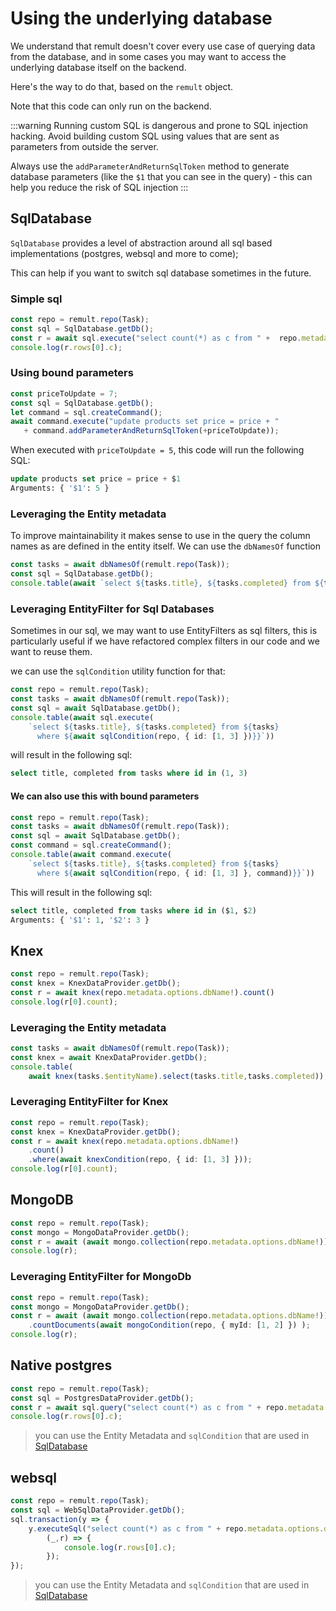 # Using the underlying database
We understand that remult doesn't cover every use case of querying data from the database, and in some cases you may want to access the underlying database itself on the backend.

Here's the way to do that, based on the `remult` object.

Note that this code can only run on the backend.

:::warning
Running custom SQL is dangerous and prone to SQL injection hacking. Avoid building custom SQL using values that are sent as parameters from outside the server.

Always use the `addParameterAndReturnSqlToken` method to generate database parameters (like the `$1` that you can see in the query) - this can help you reduce the risk of SQL injection
:::

## SqlDatabase
`SqlDatabase` provides a level of abstraction around all sql based implementations (postgres, websql and more to come);

This can help if you want to switch sql database sometimes in the future.

### Simple sql
```ts
const repo = remult.repo(Task);
const sql = SqlDatabase.getDb();
const r = await sql.execute("select count(*) as c from " +  repo.metadata.options.dbName!);
console.log(r.rows[0].c);
```

### Using bound parameters
```ts
const priceToUpdate = 7;
const sql = SqlDatabase.getDb();
let command = sql.createCommand();
await command.execute("update products set price = price + " 
   + command.addParameterAndReturnSqlToken(+priceToUpdate));
```

When executed with  `priceToUpdate = 5`, this code will run the following SQL:
```sql
update products set price = price + $1
Arguments: { '$1': 5 }
```

### Leveraging the Entity metadata
To improve maintainability it makes sense to use in the query the column names as are defined in the entity itself. We can use the `dbNamesOf` function
```ts
const tasks = await dbNamesOf(remult.repo(Task));
const sql = SqlDatabase.getDb();
console.table(await `select ${tasks.title}, ${tasks.completed} from ${tasks}`)
```

### Leveraging EntityFilter for Sql Databases
Sometimes in our sql, we may want to use EntityFilters as sql filters, this is particularly useful if we have refactored complex filters in our code and we want to reuse them.

 we can use the `sqlCondition` utility function for that:

```ts
const repo = remult.repo(Task);
const tasks = await dbNamesOf(remult.repo(Task));
const sql = await SqlDatabase.getDb();
console.table(await sql.execute(
    `select ${tasks.title}, ${tasks.completed} from ${tasks}
      where ${await sqlCondition(repo, { id: [1, 3] })}}`))
```
will result in the following sql:
```sql
select title, completed from tasks where id in (1, 3)
```

#### We can also use this with bound parameters
```ts
const repo = remult.repo(Task);
const tasks = await dbNamesOf(remult.repo(Task));
const sql = await SqlDatabase.getDb();
const command = sql.createCommand();
console.table(await command.execute(
    `select ${tasks.title}, ${tasks.completed} from ${tasks}
      where ${await sqlCondition(repo, { id: [1, 3] }, command)}}`))
```
This will result in the following sql:
```sql
select title, completed from tasks where id in ($1, $2)
Arguments: { '$1': 1, '$2': 3 }

```

## Knex
```ts
const repo = remult.repo(Task);
const knex = KnexDataProvider.getDb();
const r = await knex(repo.metadata.options.dbName!).count()
console.log(r[0].count);
```

### Leveraging the Entity metadata
```ts
const tasks = await dbNamesOf(remult.repo(Task));
const knex = await KnexDataProvider.getDb();
console.table(
    await knex(tasks.$entityName).select(tasks.title,tasks.completed));
```

### Leveraging EntityFilter for Knex 
```ts
const repo = remult.repo(Task);
const knex = KnexDataProvider.getDb();
const r = await knex(repo.metadata.options.dbName!)
    .count()
    .where(await knexCondition(repo, { id: [1, 3] }));
console.log(r[0].count);
```




## MongoDB
```ts
const repo = remult.repo(Task);
const mongo = MongoDataProvider.getDb();
const r = await (await mongo.collection(repo.metadata.options.dbName!)).countDocuments();
console.log(r);
```

### Leveraging EntityFilter for MongoDb
```ts
const repo = remult.repo(Task);
const mongo = MongoDataProvider.getDb();
const r = await (await mongo.collection(repo.metadata.options.dbName!))
    .countDocuments(await mongoCondition(repo, { myId: [1, 2] }) );
console.log(r);
```

## Native postgres
```ts
const repo = remult.repo(Task);
const sql = PostgresDataProvider.getDb();
const r = await sql.query("select count(*) as c from " + repo.metadata.options.dbName!);
console.log(r.rows[0].c);
```

> you can use the Entity Metadata and `sqlCondition` that are used in [SqlDatabase](#leveraging-the-entity-metadata)

## websql
```ts
const repo = remult.repo(Task);
const sql = WebSqlDataProvider.getDb();
sql.transaction(y => {
    y.executeSql("select count(*) as c from " + repo.metadata.options.dbName!, undefined,
        (_,r) => {
            console.log(r.rows[0].c);
        });
});
```
> you can use the Entity Metadata and `sqlCondition` that are used in [SqlDatabase](#leveraging-the-entity-metadata)


